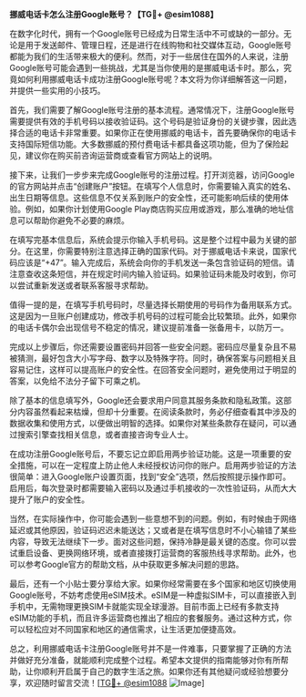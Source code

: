 **挪威电话卡怎么注册Google账号？【TG💪+ @esim1088】**

在数字化时代，拥有一个Google账号已经成为日常生活中不可或缺的一部分。无论是用于发送邮件、管理日程，还是进行在线购物和社交媒体互动，Google账号都能为我们的生活带来极大的便利。然而，对于一些居住在国外的人来说，注册Google账号可能会遇到一些挑战，尤其是当你使用的是挪威电话卡时。那么，究竟如何利用挪威电话卡成功注册Google账号呢？本文将为你详细解答这一问题，并提供一些实用的小技巧。

首先，我们需要了解Google账号注册的基本流程。通常情况下，注册Google账号需要提供有效的手机号码以接收验证码。这个号码是验证身份的关键步骤，因此选择合适的电话卡非常重要。如果你正在使用挪威的电话卡，首先要确保你的电话卡支持国际短信功能。大多数挪威的预付费电话卡都具备这项功能，但为了保险起见，建议你在购买前咨询运营商或查看官方网站上的说明。

接下来，让我们一步步来完成Google账号的注册过程。打开浏览器，访问Google的官方网站并点击“创建账户”按钮。在填写个人信息时，你需要输入真实的姓名、出生日期等信息。这些信息不仅关系到账户的安全性，还可能影响后续的使用体验。例如，如果你计划使用Google Play商店购买应用或游戏，那么准确的地址信息可以帮助你避免不必要的麻烦。

在填写完基本信息后，系统会提示你输入手机号码。这是整个过程中最为关键的部分。在这里，你需要特别注意选择正确的国家代码。对于挪威电话卡来说，国家代码应该是“+47”。输入完成后，系统会向你的手机发送一条包含验证码的短信。请注意查收这条短信，并在规定时间内输入验证码。如果验证码未能及时收到，你可以尝试重新发送或者联系客服寻求帮助。

值得一提的是，在填写手机号码时，尽量选择长期使用的号码作为备用联系方式。这是因为一旦账户创建成功，修改手机号码的过程可能会比较繁琐。此外，如果你的电话卡偶尔会出现信号不稳定的情况，建议提前准备一张备用卡，以防万一。

完成以上步骤后，你还需要设置密码并回答一些安全问题。密码应尽量复杂且不易被猜测，最好包含大小写字母、数字以及特殊字符。同时，确保答案与问题相关且容易记住，这样可以提高账户的安全性。在回答安全问题时，避免使用过于明显的答案，以免给不法分子留下可乘之机。

除了基本的信息填写外，Google还会要求用户同意其服务条款和隐私政策。这部分内容虽然看起来枯燥，但却十分重要。在阅读条款时，务必仔细查看其中涉及的数据收集和使用方式，以便做出明智的选择。如果你对某些条款存在疑问，可以通过搜索引擎查找相关信息，或者直接咨询专业人士。

在成功注册Google账号后，不要忘记立即启用两步验证功能。这是一项重要的安全措施，可以在一定程度上防止他人未经授权访问你的账户。启用两步验证的方法很简单：进入Google账户设置页面，找到“安全”选项，然后按照提示操作即可。启用后，每次登录时都需要输入密码以及通过手机接收的一次性验证码，从而大大提升了账户的安全性。

当然，在实际操作中，你可能会遇到一些意想不到的问题。例如，有时候由于网络延迟或其他原因，验证码迟迟未能送达；又或者是在填写信息时不小心输错了某些内容，导致无法继续下一步。面对这些问题，保持冷静是最关键的态度。你可以尝试重启设备、更换网络环境，或者直接拨打运营商的客服热线寻求帮助。此外，也可以参考Google官方的帮助文档，从中获取更多解决问题的思路。

最后，还有一个小贴士要分享给大家。如果你经常需要在多个国家和地区切换使用Google账号，不妨考虑使用eSIM技术。eSIM是一种虚拟SIM卡，可以直接嵌入到手机中，无需物理更换SIM卡就能实现全球漫游。目前市面上已经有多款支持eSIM功能的手机，而且许多运营商也推出了相应的套餐服务。通过这种方式，你可以轻松应对不同国家和地区的通信需求，让生活更加便捷高效。

总之，利用挪威电话卡注册Google账号并不是一件难事，只要掌握了正确的方法并做好充分准备，就能顺利完成整个过程。希望本文提供的指南能够对你有所帮助，让你顺利开启属于自己的数字生活之旅。如果你还有其他疑问或经验想要分享，欢迎随时留言交流！[[TG💪+ @esim1088](https://t.me/s/esim1088) ![Image](https://i.postimg.cc/4NQfJmqS/Snipaste-2025-05-13-00-14-12.png)]